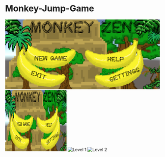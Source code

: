 # Monkey-Jump-Game
![Main Menu](/Images/MainMenu.png)
<img src = /Images/MainMenu.png width = "200" height = "200" />
![Level 1](Images/level1.gif)
![Level 2](/Images/level2.gif)
